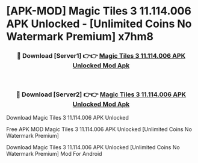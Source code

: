 # [APK-MOD] Magic Tiles 3 11.114.006 APK Unlocked - [Unlimited Coins No Watermark Premium] x7hm8



<div align="center">
<h3>🔴 Download [Server1] 👉👉 <a href="https://momento.my/?title=Magic_Tiles_3_11.114.006_APK_Unlocked">Magic Tiles 3 11.114.006 APK Unlocked Mod Apk</a></h3><br>

<h3>🔴 Download [Server2] 👉👉 <a href="https://momento.my/?title=Magic_Tiles_3_11.114.006_APK_Unlocked">Magic Tiles 3 11.114.006 APK Unlocked Mod Apk</a></h3>
</div>



Download Magic Tiles 3 11.114.006 APK Unlocked 

Free APK MOD Magic Tiles 3 11.114.006 APK Unlocked [Unlimited Coins No Watermark Premium]

Download Magic Tiles 3 11.114.006 APK Unlocked [Unlimited Coins No Watermark Premium] Mod For Android

